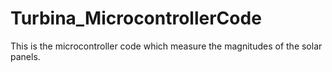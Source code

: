 # Turbina_MicrocontrollerCode
This is the microcontroller code which measure the magnitudes of the solar panels.

